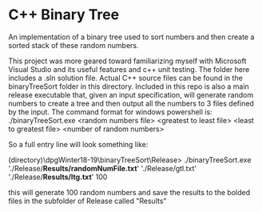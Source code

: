 # C++ Binary Tree

An implementation of a binary tree used to sort numbers and then create a sorted stack of these random numbers.

This project was more geared toward familiarizing myself with Microsoft Visual Studio and its useful features and c++ unit testing. The folder here includes a .sln solution file. Actual C++ source files can be found in the binaryTreeSort folder in this directory.
Included in this repo is also a main release executable that, given an input specification, will generate random numbers to create a tree and then output all the numbers to 3 files defined by the input. The command format for windows powershell is:
./binaryTreeSort.exe \<random numbers file\> \<greatest to least file\> \<least to greatest file\> \<number of random numbers\>

So a full entry line will look something like:

(directory)\dpgWinter18-19\binaryTreeSort\Release>  ./binaryTreeSort.exe './Release/<b>Results/randomNumFile.txt</b>' './Release/</b>gtl.txt</b>' './Release/<b>Results/ltg.txt</b>' 100

this will generate 100 random numbers and save the results to the bolded files in the subfolder of Release called "Results"